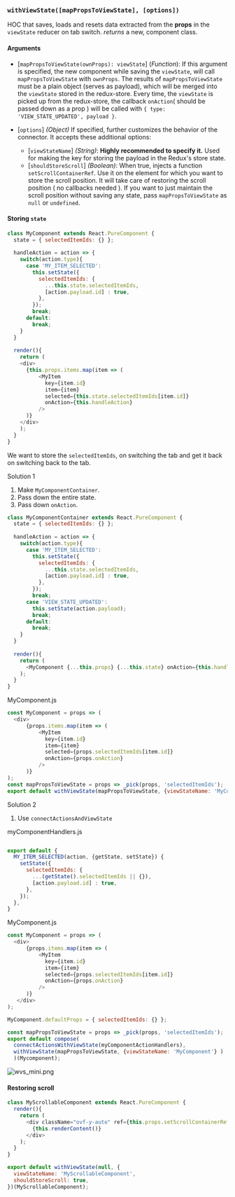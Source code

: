 ### `withViewState([mapPropsToViewState], [options])`
HOC that saves, loads and resets data extracted from the **props** in the `viewState` reducer on tab switch.
*returns* a new, component class.

#### Arguments

* [`mapPropsToViewState(ownProps): viewState`] \(*Function*): If this argument is specified, the new component while saving the `viewState`, will call `mapPropsToViewState` with `ownProps`. The results of `mapPropsToViewState` must be a plain object (serves as payload), which will be merged into the `viewState` stored in the redux-store. Every time, the `viewState` is picked up from the redux-store, the callback `onAction`( should be passed down as a prop ) will be called with `{ type: 'VIEW_STATE_UPDATED', payload }`.

* [`options`] *(Object)* If specified, further customizes the behavior of the connector. It accepts these additional options:
  * [`viewStateName`] *(String)*: **Highly recommended to specify it.** Used for making the key for storing the payload in the Redux's store state.
  * [`shouldStoreScroll`] *(Boolean)*: When true, injects a function `setScrollContainerRef`. Use it on the element for which you want to store the scroll position. It will take care of restoring the scroll position ( no callbacks needed ). If you want to just maintain the scroll position without saving any state, pass `mapPropsToViewState` as `null` or `undefined`.


#### Storing `state`

```javascript
class MyComponent extends React.PureComponent {
  state = { selectedItemIds: {} };
  
  handleAction = action => {
    switch(action.type){
      case 'MY_ITEM_SELECTED':
        this.setState({
          selectedItemIds: { 
            ...this.state.selectedItemIds,
            [action.payload.id] : true,
          },
        });
        break;
      default:
        break;
    }
  }
  
  render(){
    return (
    <div>
      {this.props.items.map(item => ( 
          <MyItem
            key={item.id}
            item={item}
            selected={this.state.selectedItemIds[item.id]}
            onAction={this.handleAction}
          />
      )}
    </div>
    );
  }
}
```

We want to store the `selectedItemIds`, on switching the tab and get it back on switching back to the tab.


Solution 1

1. Make `MyComponentContainer`.
2. Pass down the entire state.
3. Pass down `onAction`.

```javascript
class MyComponentContainer extends React.PureComponent {
  state = { selectedItemIds: {} };
  
  handleAction = action => {
    switch(action.type){
      case 'MY_ITEM_SELECTED':
        this.setState({
          selectedItemIds: { 
            ...this.state.selectedItemIds,
            [action.payload.id] : true,
          },
        });
        break;
      case 'VIEW_STATE_UPDATED':
        this.setState(action.payload);
        break;
      default:
        break;
    }
  }
  
  render(){
    return (
      <MyComponent {...this.props} {...this.state} onAction={this.handleAction} />
    );
  }
}
```

MyComponent.js
```javascript
const MyComponent = props => (
  <div>
      {props.items.map(item => ( 
          <MyItem
            key={item.id}
            item={item}
            selected={props.selectedItemIds[item.id]}
            onAction={props.onAction}
          />
      )}
);
const mapPropsToViewState = props => _pick(props, 'selectedItemIds');
export default withViewState(mapPropsToViewState, {viewStateName: 'MyComponent'} )(Mycomponent);
```

Solution 2
1. Use `connectActionsAndViewState`

myComponentHandlers.js

```javascript

export default {
  MY_ITEM_SELECTED(action, {getState, setState}) {
    setState({
      selectedItemIds: { 
        ...(getState().selectedItemIds || {}),
        [action.payload.id] : true,
      },
    });
  },
}
```

MyComponent.js
```javascript
const MyComponent = props => (
  <div>
      {props.items.map(item => ( 
          <MyItem
            key={item.id}
            item={item}
            selected={props.selectedItemIds[item.id]}
            onAction={props.onAction}
          />
      )}
   </div>
);

MyComponent.defaultProps = { selectedItemIds: {} };

const mapPropsToViewState = props => _pick(props, 'selectedItemIds');
export default compose(
  connectActionsWithViewState(myComponentActionHandlers),
  withViewState(mapPropsToViewState, {viewStateName: 'MyComponent'} )
  )(Mycomponent);
```

![wvs_mini.png](https://github.com/chinmay17/withViewState/blob/master/wvs_mini.png?raw=true)

#### Restoring scroll

```javascript
class MyScrollableComponent extends React.PureComponent {
  render(){
    return (
      <div className="ovf-y-auto" ref={this.props.setScrollContainerRef}>
        {this.renderContent()}
      </div>
    );
  }
}

export default withViewState(null, {
  viewStateName: 'MyScrollableComponent',
  shouldStoreScroll: true,
})(MyScrollableComponent);
```

